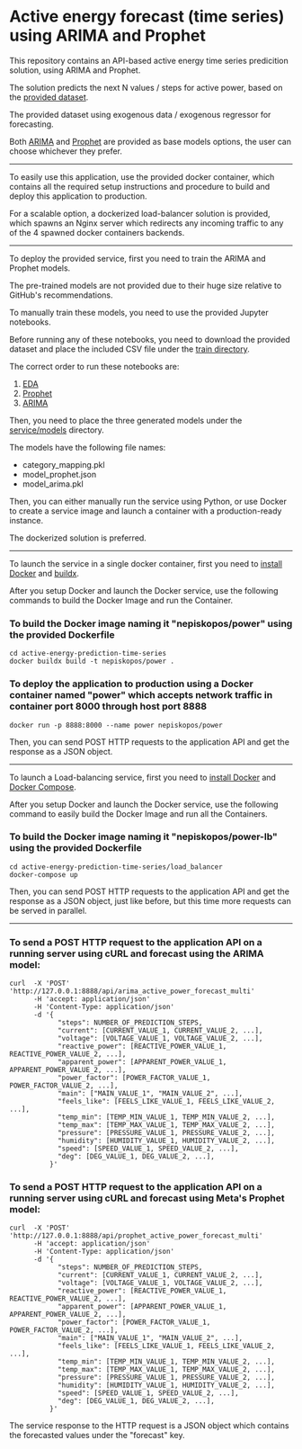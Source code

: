# Active energy forecast (time series) using ARIMA and Prophet

This repository contains an API-based active energy time series predicition solution, using ARIMA and Prophet.

The solution predicts the next N values / steps for active power, based on the [provided dataset](https://data.mendeley.com/datasets/tvhygj8rgg/).

The provided dataset using exogenous data / exogenous regressor for forecasting.

Both [ARIMA](https://en.wikipedia.org/wiki/Autoregressive_integrated_moving_average) and [Prophet](https://facebook.github.io/prophet/) are provided as base models options, the user can choose whichever they prefer.

---

To easily use this application, use the provided docker container, which contains all the required setup instructions and procedure to build and deploy this application to production.

For a scalable option, a dockerized load-balancer solution is provided, which spawns an Nginx server which redirects any incoming traffic to any of the 4 spawned docker containers backends.

---

To deploy the provided service, first you need to train the ARIMA and Prophet models.

The pre-trained models are not provided due to their huge size relative to GitHub's recommendations.

To manually train these models, you need to use the provided Jupyter notebooks.

Before running any of these notebooks, you need to download the provided dataset and place the included CSV file under the [train directory](train/). 

The correct order to run these notebooks are:
1. [EDA](train/Part_1_EDA.ipynb)
2. [Prophet](train/Part_2_Prophet.ipynb)
3. [ARIMA](train/Part_3_ARIMA.ipynb)

Then, you need to place the three generated models under the [service/models](service/models) directory.

The models have the following file names:
* category_mapping.pkl
* model_prophet.json
* model_arima.pkl

Then, you can either manually run the service using Python, or use Docker to create a service image and launch a container with a production-ready instance.

The dockerized solution is preferred.

---

To launch the service in a single docker container, first you need to [install Docker](https://docs.docker.com/desktop/install/linux/) and [buildx](https://docs.docker.com/reference/cli/docker/buildx/).

After you setup Docker and launch the Docker service, use the following commands to build the Docker Image and run the Container.

### To build the Docker image naming it "nepiskopos/power" using the provided Dockerfile
```console
cd active-energy-prediction-time-series
docker buildx build -t nepiskopos/power .
```

### To deploy the application to production using a Docker container named "power" which accepts network traffic in container port 8000 through host port 8888
```console
docker run -p 8888:8000 --name power nepiskopos/power
```

Then, you can send POST HTTP requests to the application API and get the response as a JSON object.

---

To launch a Load-balancing service, first you need to [install Docker](https://docs.docker.com/desktop/install/linux/) and [Docker Compose](https://docs.docker.com/compose/install/linux/).

After you setup Docker and launch the Docker service, use the following command to easily build the Docker Image and run all the Containers.

### To build the Docker image naming it "nepiskopos/power-lb" using the provided Dockerfile
```console
cd active-energy-prediction-time-series/load_balancer
docker-compose up
```

Then, you can send POST HTTP requests to the application API and get the response as a JSON object, just like before, but this time more requests can be served in parallel.

---

### To send a POST HTTP request to the application API on a running server using cURL and forecast using the ARIMA model:
```console
curl  -X 'POST' 'http://127.0.0.1:8888/api/arima_active_power_forecast_multi'
      -H 'accept: application/json'
      -H 'Content-Type: application/json'
      -d '{
            "steps": NUMBER_OF_PREDICTION_STEPS,
            "current": [CURRENT_VALUE_1, CURRENT_VALUE_2, ...],
            "voltage": [VOLTAGE_VALUE_1, VOLTAGE_VALUE_2, ...],
            "reactive_power": [REACTIVE_POWER_VALUE_1, REACTIVE_POWER_VALUE_2, ...],
            "apparent_power": [APPARENT_POWER_VALUE_1, APPARENT_POWER_VALUE_2, ...],
            "power_factor": [POWER_FACTOR_VALUE_1, POWER_FACTOR_VALUE_2, ...],
            "main": ["MAIN_VALUE_1", "MAIN_VALUE_2", ...],
            "feels_like": [FEELS_LIKE_VALUE_1, FEELS_LIKE_VALUE_2, ...],
            "temp_min": [TEMP_MIN_VALUE_1, TEMP_MIN_VALUE_2, ...],
            "temp_max": [TEMP_MAX_VALUE_1, TEMP_MAX_VALUE_2, ...],
            "pressure": [PRESSURE_VALUE_1, PRESSURE_VALUE_2, ...],
            "humidity": [HUMIDITY_VALUE_1, HUMIDITY_VALUE_2, ...],
            "speed": [SPEED_VALUE_1, SPEED_VALUE_2, ...],
            "deg": [DEG_VALUE_1, DEG_VALUE_2, ...],
          }'
```

### To send a POST HTTP request to the application API on a running server using cURL and forecast using Meta's Prophet model:
```console
curl  -X 'POST' 'http://127.0.0.1:8888/api/prophet_active_power_forecast_multi'
      -H 'accept: application/json'
      -H 'Content-Type: application/json'
      -d '{
            "steps": NUMBER_OF_PREDICTION_STEPS,
            "current": [CURRENT_VALUE_1, CURRENT_VALUE_2, ...],
            "voltage": [VOLTAGE_VALUE_1, VOLTAGE_VALUE_2, ...],
            "reactive_power": [REACTIVE_POWER_VALUE_1, REACTIVE_POWER_VALUE_2, ...],
            "apparent_power": [APPARENT_POWER_VALUE_1, APPARENT_POWER_VALUE_2, ...],
            "power_factor": [POWER_FACTOR_VALUE_1, POWER_FACTOR_VALUE_2, ...],
            "main": ["MAIN_VALUE_1", "MAIN_VALUE_2", ...],
            "feels_like": [FEELS_LIKE_VALUE_1, FEELS_LIKE_VALUE_2, ...],
            "temp_min": [TEMP_MIN_VALUE_1, TEMP_MIN_VALUE_2, ...],
            "temp_max": [TEMP_MAX_VALUE_1, TEMP_MAX_VALUE_2, ...],
            "pressure": [PRESSURE_VALUE_1, PRESSURE_VALUE_2, ...],
            "humidity": [HUMIDITY_VALUE_1, HUMIDITY_VALUE_2, ...],
            "speed": [SPEED_VALUE_1, SPEED_VALUE_2, ...],
            "deg": [DEG_VALUE_1, DEG_VALUE_2, ...],
          }'
```

The service response to the HTTP request is a JSON object which contains the forecasted values under the "forecast" key.

